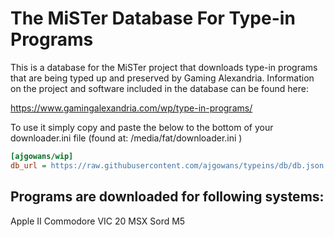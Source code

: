 # The MiSTer Database For Type-in Programs 

This is a database for the MiSTer project that downloads type-in programs that are being typed up and preserved by Gaming Alexandria.  Information on the project and software included in the database can be found here:

https://www.gamingalexandria.com/wp/type-in-programs/


To use it simply copy and paste the below to the bottom of your downloader.ini file (found at: /media/fat/downloader.ini )

```ini
[ajgowans/wip]
db_url = https://raw.githubusercontent.com/ajgowans/typeins/db/db.json.zip
```



 ## Programs are downloaded for following systems:
 
 Apple II
 Commodore VIC 20
 MSX
 Sord M5
 
 
